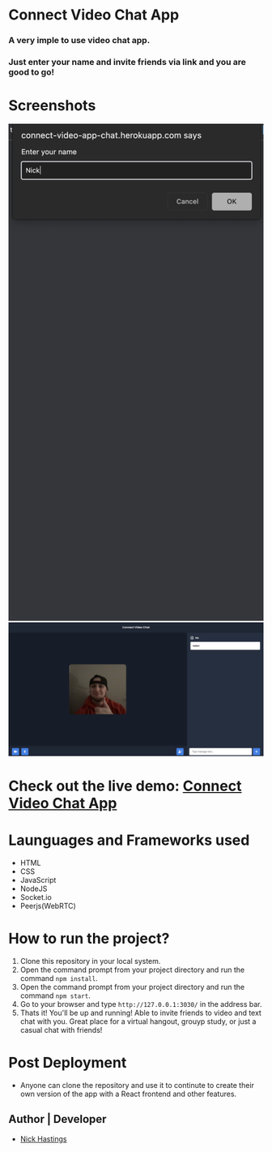 # Connect Video Chat App

### A very imple to use video chat app.
### Just enter your name and invite friends via link and you are good to go!

# Screenshots
![IMG](./Name-Login.png)
![IMG](./video-chat.png)

# Check out the live demo: [Connect Video Chat App](https://connect-video-app-chat.herokuapp.com/c59b8d47-07fd-47c8-831c-1bc38e669130)


# Launguages and Frameworks used

* HTML
* CSS
* JavaScript
* NodeJS  
* Socket.io 
* Peerjs(WebRTC)

# How to run the project?

1. Clone this repository in your local system.
2. Open the command prompt from your project directory and run the command `npm install`.
3. Open the command prompt from your project directory and run the command `npm start`.
4. Go to your browser and type `http://127.0.0.1:3030/` in the address bar.
5. Thats it! You'll be up and running! Able to invite friends to video and text chat with you. Great place for a virtual hangout, grouyp study, or just a casual chat with friends!

# Post Deployment

* Anyone can clone the repository and use it to continute to create their own version of the app with a React frontend and other features.

## Author | Developer

- [Nick Hastings](https://nhastings1.github.io/Nick-Hastings-React-Portfolio/)

